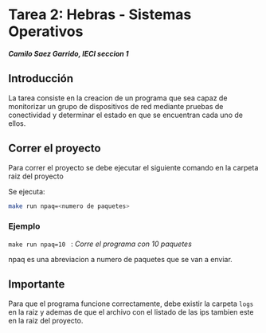 # Tarea 2: Hebras - Sistemas Operativos

_**Camilo Saez Garrido, IECI seccion 1**_

## Introducción

La tarea consiste en la creacion de un programa que sea capaz de monitorizar un grupo
de dispositivos de red mediante pruebas
de conectividad y determinar el estado en que se encuentran cada uno de ellos.

## Correr el proyecto

Para correr el proyecto se debe ejecutar el siguiente comando en la carpeta raiz del
proyecto

Se ejecuta:
```bash
make run npaq=<numero de paquetes>
```

### Ejemplo

`make run npaq=10 ` : _Corre el programa con 10 paquetes_

npaq es una abreviacion a numero de paquetes que se van a enviar. 

## Importante

Para que el programa funcione correctamente, debe existir la carpeta `logs` en la raiz y ademas de que el archivo con el listado de las ips tambien este en la raiz del proyecto.